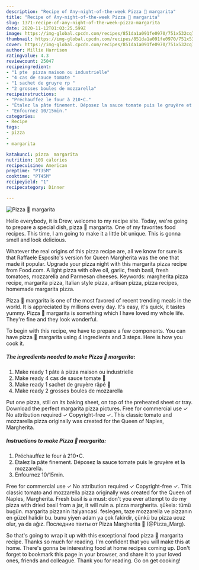 ```yaml
---
description: "Recipe of Any-night-of-the-week Pizza 🍕 margarita"
title: "Recipe of Any-night-of-the-week Pizza 🍕 margarita"
slug: 1371-recipe-of-any-night-of-the-week-pizza-margarita
date: 2020-11-12T01:03:25.599Z
image: https://img-global.cpcdn.com/recipes/851da1a091fe0970/751x532cq70/pizza-🍕-margarita-photo-principale-de-la-recette.jpg
thumbnail: https://img-global.cpcdn.com/recipes/851da1a091fe0970/751x532cq70/pizza-🍕-margarita-photo-principale-de-la-recette.jpg
cover: https://img-global.cpcdn.com/recipes/851da1a091fe0970/751x532cq70/pizza-🍕-margarita-photo-principale-de-la-recette.jpg
author: Millie Harrison
ratingvalue: 4.3
reviewcount: 25047
recipeingredient:
- "1 pte  pizza maison ou industrielle"
- "4 cas de sauce tomate "
- "1 sachet de gruyre rp "
- "2 grosses boules de mozzarella"
recipeinstructions:
- "Préchauffez le four à 210•C."
- "Étalez la pâte finement. Déposez la sauce tomate puis le gruyère et la mozzarella."
- "Enfournez 10/15min."
categories:
- Recipe
tags:
- pizza
- 
- margarita

katakunci: pizza  margarita 
nutrition: 109 calories
recipecuisine: American
preptime: "PT35M"
cooktime: "PT45M"
recipeyield: "1"
recipecategory: Dinner

---
```



![Pizza 🍕 margarita](https://img-global.cpcdn.com/recipes/851da1a091fe0970/751x532cq70/pizza-🍕-margarita-photo-principale-de-la-recette.jpg)

Hello everybody, it is Drew, welcome to my recipe site. Today, we're going to prepare a special dish, pizza 🍕 margarita. One of my favorites food recipes. This time, I am going to make it a little bit unique. This is gonna smell and look delicious.

Whatever the real origins of this pizza recipe are, all we know for sure is that Raffaele Esposito&#39;s version for Queen Margherita was the one that made it popular. Upgrade your pizza night with this margarita pizza recipe from Food.com. A light pizza with olive oil, garlic, fresh basil, fresh tomatoes, mozzarella and Parmesan cheeses. Keywords: margherita pizza recipe, margarita pizza, Italian style pizza, artisan pizza, pizza recipes, homemade margarita pizza.

Pizza 🍕 margarita is one of the most favored of recent trending meals in the world. It is appreciated by millions every day. It's easy, it's quick, it tastes yummy. Pizza 🍕 margarita is something which I have loved my whole life. They're fine and they look wonderful.


To begin with this recipe, we have to prepare a few components. You can have pizza 🍕 margarita using 4 ingredients and 3 steps. Here is how you cook it.

<!--inarticleads1-->

##### The ingredients needed to make Pizza 🍕 margarita:

1. Make ready 1 pâte à pizza maison ou industrielle
1. Make ready 4 cas de sauce tomate 🥫
1. Make ready 1 sachet de gruyère râpé 🧀
1. Make ready 2 grosses boules de mozzarella


Put one pizza, still on its baking sheet, on top of the preheated sheet or tray. Download the perfect margarita pizza pictures. Free for commercial use ✓ No attribution required ✓ Copyright-free ✓. This classic tomato and mozzarella pizza originally was created for the Queen of Naples, Margherita. 

<!--inarticleads2-->

##### Instructions to make Pizza 🍕 margarita:

1. Préchauffez le four à 210•C.
1. Étalez la pâte finement. Déposez la sauce tomate puis le gruyère et la mozzarella.
1. Enfournez 10/15min.


Free for commercial use ✓ No attribution required ✓ Copyright-free ✓. This classic tomato and mozzarella pizza originally was created for the Queen of Naples, Margherita. Fresh basil is a must: don&#39;t you ever attempt to do my pizza with dried basil from a jar, it will ruin a. pizza margherita. şükela: tümü bugün. margarita pizzanin italyancasi. feslegen, taze mozzarella ve pizzanın en güzel halidir bu. bunu yiyen adam ya çok fakirdir, çünkü bu pizza ucuz olur, ya da ağız. Последние твиты от Pizza Margherita 🍕 (@Pizza_Marg). 

So that's going to wrap it up with this exceptional food pizza 🍕 margarita recipe. Thanks so much for reading. I'm confident that you will make this at home. There's gonna be interesting food at home recipes coming up. Don't forget to bookmark this page in your browser, and share it to your loved ones, friends and colleague. Thank you for reading. Go on get cooking!
